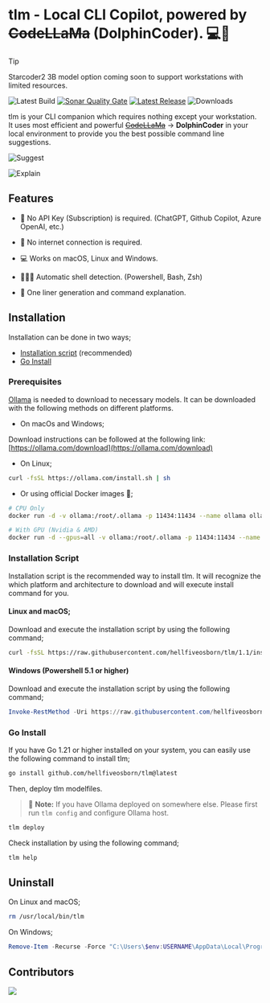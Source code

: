 # tlm - Local CLI Copilot, powered by ~~CodeLLaMa~~ (**DolphinCoder**). 💻🐬

> [!TIP]
> Starcoder2 3B model option coming soon to support workstations with limited resources.


![Latest Build](https://img.shields.io/github/actions/workflow/status/yusufcanb/tlm/build.yaml?style=for-the-badge&logo=github)
[![Sonar Quality Gate](https://img.shields.io/sonar/quality_gate/yusufcanb_tlm?server=https%3A%2F%2Fsonarcloud.io&style=for-the-badge&logo=sonar)](https://sonarcloud.io/project/overview?id=yusufcanb_tlm)
[![Latest Release](https://img.shields.io/github/v/release/yusufcanb/tlm?display_name=release&style=for-the-badge&logo=github&link=https%3A%2F%2Fgithub.com%2Fyusufcanb%2Ftlm%2Freleases)](https://github.com/yusufcanb/tlm/releases)
![Downloads](https://img.shields.io/github/downloads/yusufcanb/tlm/total.svg?style=for-the-badge&logo=github&color=orange)



tlm is your CLI companion which requires nothing except your workstation. It uses most efficient and powerful [~~CodeLLaMa~~](https://ai.meta.com/blog/code-llama-large-language-model-coding/) -> **DolphinCoder** in your local environment to provide you the best possible command line suggestions.

![Suggest](./assets/suggest.gif)

![Explain](./assets/explain.gif)


## Features

- 💸 No API Key (Subscription) is required. (ChatGPT, Github Copilot, Azure OpenAI, etc.)

- 📡 No internet connection is required.

- 💻 Works on macOS, Linux and Windows.

- 👩🏻‍💻 Automatic shell detection. (Powershell, Bash, Zsh)

- 🚀 One liner generation and command explanation.


## Installation

Installation can be done in two ways;

- [Installation script](#installation-script) (recommended)
- [Go Install](#go-install)

### Prerequisites

[Ollama](https://ollama.com/) is needed to download to necessary models.
It can be downloaded with the following methods on different platforms.

- On macOs and Windows;

Download instructions can be followed at the following link: [https://ollama.com/download](https://ollama.com/download)

- On Linux;

```bash
curl -fsSL https://ollama.com/install.sh | sh
```

- Or using official Docker images 🐳;

```bash
# CPU Only
docker run -d -v ollama:/root/.ollama -p 11434:11434 --name ollama ollama/ollama

# With GPU (Nvidia & AMD)
docker run -d --gpus=all -v ollama:/root/.ollama -p 11434:11434 --name ollama ollama/ollama
```

###  Installation Script

Installation script is the recommended way to install tlm.
It will recognize the which platform and architecture to download and will execute install command for you.

#### Linux and macOS;


Download and execute the installation script by using the following command;

```bash
curl -fsSL https://raw.githubusercontent.com/hellfiveosborn/tlm/1.1/install.sh | sudo bash -E
```

#### Windows (Powershell 5.1 or higher)

Download and execute the installation script by using the following command;

```powershell
Invoke-RestMethod -Uri https://raw.githubusercontent.com/hellfiveosborn/tlm/1.1/install.ps1 | Invoke-Expression
```

### Go Install

If you have Go 1.21 or higher installed on your system, you can easily use the following command to install tlm;

```bash
go install github.com/hellfiveosborn/tlm@latest
```

Then, deploy tlm modelfiles.

> :memo: **Note:** If you have Ollama deployed on somewhere else. Please first run `tlm config` and configure Ollama host.

```bash
tlm deploy
```

Check installation by using the following command;

```bash
tlm help
```

## Uninstall

On Linux and macOS;

```bash
rm /usr/local/bin/tlm
```

On Windows;

```powershell
Remove-Item -Recurse -Force "C:\Users\$env:USERNAME\AppData\Local\Programs\tlm"
```

## Contributors

 <a href = "https://github.com/yusufcanb/tlm/graphs/contributors">
   <img src = "https://contrib.rocks/image?repo=yusufcanb/tlm"/>
 </a>
